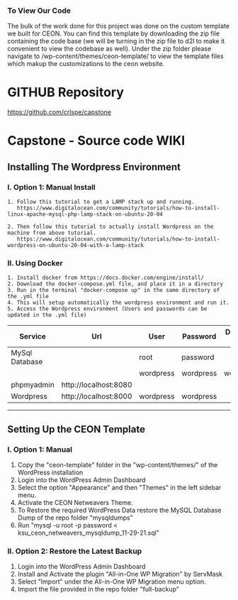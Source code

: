 ### To View Our Code 
The bulk of the work done for this project was done on the custom template we built for CEON. You can find this template by downloading the zip file containing the code base (we will be turning in the zip file to d2l to make it convenient to view the codebase as well). Under the zip folder please navigate to /wp-content/themes/ceon-template/ to view the template files which makup the customizations to the ceon website. 

# GITHUB Repository 
https://github.com/crlspe/capstone

# Capstone - Source code WIKI  

## Installing The Wordpress Environment
### I. Option 1: Manual Install
    1. Follow this tutorial to get a LAMP stack up and running. 
       https://www.digitalocean.com/community/tutorials/how-to-install-linux-apache-mysql-php-lamp-stack-on-ubuntu-20-04
       
    2. Then follow this tutorial to actually install Wordpress on the machine from above tutorial. 
       https://www.digitalocean.com/community/tutorials/how-to-install-wordpress-on-ubuntu-20-04-with-a-lamp-stack
       
### II. Using Docker
    1. Install docker from https://docs.docker.com/engine/install/
    2. Download the docker-compose.yml file, and place it in a directory
    3. Run in the terminal "docker-compose up" in the same directory of the .yml file
    4. This will setup automatically the wordpress environment and run it.
    5. Access the Wordpress environment (Users and passwords can be updated in the .yml file)

|Service|Url|User|Password|Database Name|
|-------|-------|-----|-----|-----|
|MySql Database||root|password||
|||wordpress|wordpress|wordpress|
|phpmyadmin|http://localhost:8080||||
|Wordpress|http://localhost:8000|wordpress|wordpress||

-------------------------------
## Setting Up the CEON Template 
### I. Option 1: Manual
   1. Copy the "ceon-template" folder in the "wp-content/themes/" of the WordPress installation
   2. Login into the WordPress Admin Dashboard
   3. Select the option "Appearance" and then "Themes" in the left sidebar menu.
   4. Activate the CEON Netweavers Theme.
   5. To Restore the required WordPress Data restore the MySQL Database Dump of the repo folder "mysqldumps" 
   6. Run "mysql -u root -p password < ksu_ceon_netweavers_mysqldump_11-29-21.sql" 
   
### II. Option 2: Restore the Latest Backup
   1. Login into the WordPress Admin Dashboard
   2. Install and Activate the plugin "All-in-One WP Migration" by ServMask 
   3. Select "Import" under the All-in-One WP Migration menu option.
   4. Import the file provided in the repo folder "full-backup"



